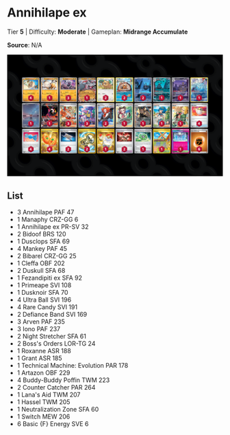 # Annihilape ex

Tier **5** | Difficulty: **Moderate** | Gameplan: **Midrange Accumulate**

**Source**: N/A

![decklist](../../!Images/Standard/12BRS-SFA/Annihilape%20ex.png)

## List
* 3 Annihilape PAF 47
* 1 Manaphy CRZ-GG 6
* 1 Annihilape ex PR-SV 32
* 2 Bidoof BRS 120
* 1 Dusclops SFA 69
* 4 Mankey PAF 45
* 2 Bibarel CRZ-GG 25
* 1 Cleffa OBF 202
* 2 Duskull SFA 68
* 1 Fezandipiti ex SFA 92
* 1 Primeape SVI 108
* 1 Dusknoir SFA 70
* 4 Ultra Ball SVI 196
* 4 Rare Candy SVI 191
* 2 Defiance Band SVI 169
* 3 Arven PAF 235
* 3 Iono PAF 237
* 2 Night Stretcher SFA 61
* 2 Boss's Orders LOR-TG 24
* 1 Roxanne ASR 188
* 1 Grant ASR 185
* 1 Technical Machine: Evolution PAR 178
* 1 Artazon OBF 229
* 4 Buddy-Buddy Poffin TWM 223
* 2 Counter Catcher PAR 264
* 1 Lana's Aid TWM 207
* 1 Hassel TWM 205
* 1 Neutralization Zone SFA 60
* 1 Switch MEW 206
* 6 Basic {F} Energy SVE 6
